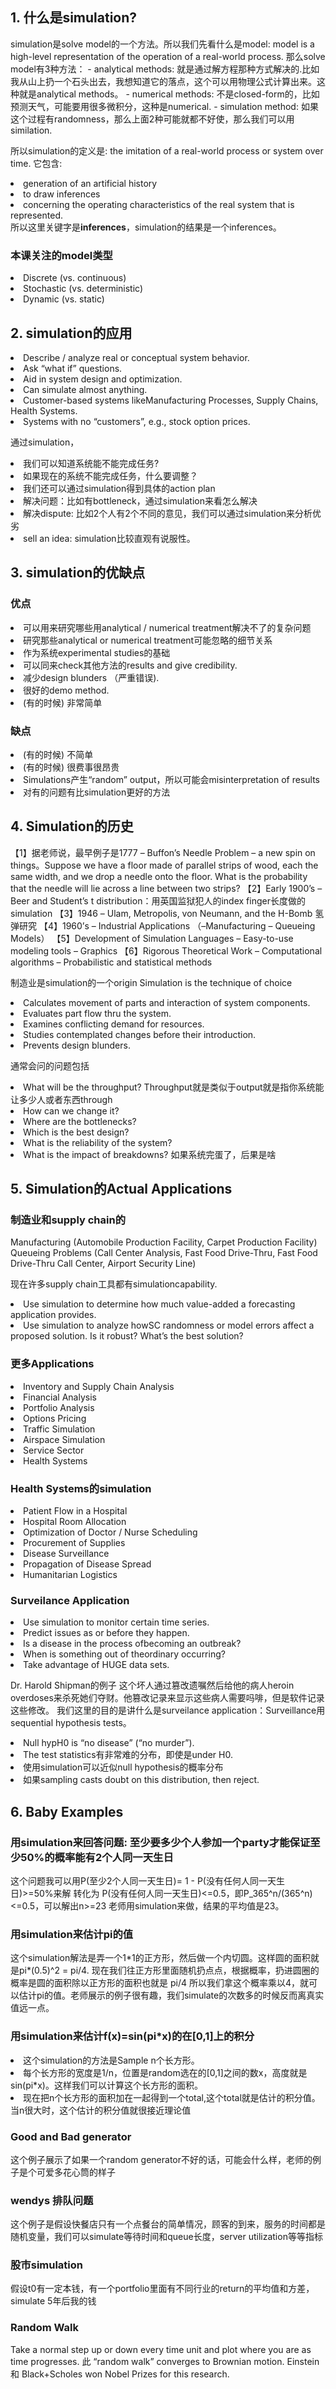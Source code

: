 <h2>1. 什么是simulation?</h2>
simulation是solve model的一个方法。所以我们先看什么是model: model is a high-level representation of the operation of a real-world process. 那么solve model有3种方法：
- analytical methods: 就是通过解方程那种方式解决的.比如我从山上扔一个石头出去，我想知道它的落点，这个可以用物理公式计算出来。这种就是analytical methods。
- numerical methods: 不是closed-form的，比如预测天气，可能要用很多微积分，这种是numerical.
- simulation method: 如果这个过程有randomness，那么上面2种可能就都不好使，那么我们可以用similation. 

所以simulation的定义是: the imitation of a real-world process or system over time. 它包含: 
<li>generation of an artificial history </li>
<li>to draw inferences </li>
<li>concerning the operating characteristics of the real system that is represented.</li>
所以这里关键字是<strong>inferences</strong>，simulation的结果是一个inferences。

<h3>本课关注的model类型</h3>
<li>Discrete (vs. continuous)</li>
<li>Stochastic (vs. deterministic)</li>
<li>Dynamic (vs. static)</li>

<h2>2. simulation的应用</h2>
<li>Describe / analyze real or conceptual system behavior.</li>
<li>Ask “what if” questions.</li>
<li>Aid in system design and optimization.</li>
<li>Can simulate almost anything.</li>
    <li>Customer-based systems likeManufacturing Processes, Supply Chains, Health Systems.</li>
    <li>Systems with no “customers”, e.g., stock option prices.</li>

通过simulation，
<li>我们可以知道系统能不能完成任务? </li>
<li>如果现在的系统不能完成任务，什么要调整？</li>
<li>我们还可以通过simulation得到具体的action plan</li>
<li>解决问题：比如有bottleneck，通过simulation来看怎么解决</li>
<li>解决dispute: 比如2个人有2个不同的意见，我们可以通过simulation来分析优劣</li>
<li>sell an idea: simulation比较直观有说服性。</li>

<h2> 3. simulation的优缺点</h2>
<h3>优点</h3>
 <li>可以用来研究哪些用analytical / numerical treatment解决不了的复杂问题</li>
 <li>研究那些analytical or numerical treatment可能忽略的细节关系</li>
 <li>作为系统experimental studies的基础</li>
 <li>可以同来check其他方法的results and give credibility.</li>
 <li>减少design blunders （严重错误).</li>
 <li>很好的demo method.</li>
 <li>(有的时候) 非常简单</li>
 
<h3>缺点</h3>
 <li>(有的时候) 不简单</li>
 <li>(有的时候) 很费事很昂贵</li>
 <li>Simulations产生“random” output，所以可能会misinterpretation of results</li>
 <li>对有的问题有比simulation更好的方法</li>

<h2>4. Simulation的历史</h2>
【1】据老师说，最早例子是1777 – Buffon’s Needle Problem – a new spin on things。Suppose we have a floor made of parallel strips of wood, each the same width, and we drop a needle onto the floor. What is the probability that the needle will lie across a line between two strips?
【2】Early 1900’s – Beer and Student’s t distribution：用英国监狱犯人的index finger长度做的simulation
【3】1946 – Ulam, Metropolis, von Neumann, and the H-Bomb 氢弹研究
【4】1960’s – Industrial Applications （–Manufacturing – Queueing Models）
【5】Development of Simulation Languages
    – Easy-to-use modeling tools
    – Graphics
【6】Rigorous Theoretical Work
    – Computational algorithms
    – Probabilistic and statistical methods

制造业是simulation的一个origin
Simulation is the technique of choice
<li>Calculates movement of parts and interaction of system components.</li>
<li>Evaluates part flow thru the system.</li>
<li>Examines conflicting demand for resources.</li>
<li>Studies contemplated changes before their introduction.</li>
<li>Prevents design blunders.

通常会问的问题包括
<li>What will be the throughput? Throughput就是类似于output就是指你系统能让多少人或者东西through</li>
<li>How can we change it?</li>
<li>Where are the bottlenecks?</li>
<li>Which is the best design?</li>
<li>What is the reliability of the system?</li>
<li>What is the impact of breakdowns? 如果系统完蛋了，后果是啥</li>

<h2>5. Simulation的Actual Applications</h2>
<h3>制造业和supply chain的</h3>
Manufacturing (Automobile Production Facility, Carpet Production Facility) 
Queueing Problems (Call Center Analysis, Fast Food Drive-Thru, Fast Food Drive-Thru Call Center, Airport Security Line)

现在许多supply chain工具都有simulationcapability.
<li>Use simulation to determine how much value-added a forecasting application provides.
<li>Use simulation to analyze howSC randomness or model errors affect a proposed solution. Is it robust? What’s the best solution?

<h3>更多Applications</h3>
<li>Inventory and Supply Chain Analysis</li>
<li>Financial Analysis</li>
<li>Portfolio Analysis</li>
<li>Options Pricing</li>
<li>Traffic Simulation</li>
<li>Airspace Simulation</li>
<li>Service Sector</li>
<li>Health Systems</li>

<h3>Health Systems的simulation</h3>
<li>Patient Flow in a Hospital</li>
<li>Hospital Room Allocation</li>
<li>Optimization of Doctor / Nurse Scheduling</li>
<li>Procurement of Supplies</li>
<li>Disease Surveillance</li>
<li>Propagation of Disease Spread</li>
<li>Humanitarian Logistics</li>

<h3>Surveilance Application</h3>
<li>Use simulation to monitor certain time series.</li>
<li>Predict issues as or before they happen.</li>
<li>Is a disease in the process ofbecoming an outbreak?</li>
<li>When is something out of theordinary occurring?</li>
<li>Take advantage of HUGE data sets.</li>

Dr. Harold Shipman的例子
这个坏人通过篡改遗嘱然后给他的病人heroin overdoses来杀死她们夺财。他篡改记录来显示这些病人需要吗啡，但是软件记录这些修改。
我们这里的目的是讲什么是surveilance application：Surveillance用sequential hypothesis tests。
<li>Null hypH0 is “no disease” (“no murder”).</li>
<li>The test statistics有非常难的分布，即使是under H0.</li>
<li>使用simulation可以近似null hypothesis的概率分布</li>
<li>如果sampling casts doubt on this distribution, then reject.</li>

<h2>6. Baby Examples</h2>
<h3>用simulation来回答问题: 至少要多少个人参加一个party才能保证至少50%的概率能有2个人同一天生日</h3>
这个问题我可以用P(至少2个人同一天生日)= 1 - P(没有任何人同一天生日)>=50%来解
转化为 P(没有任何人同一天生日)<=0.5，即P_365^n/(365^n)<=0.5，可以解出n>=23
老师用simulation来做，结果的平均值是23。
    
<h3>用simulation来估计pi的值</h3>
这个simulation解法是弄一个1*1的正方形，然后做一个内切圆。这样圆的面积就是pi*(0.5)^2 = pi/4. 
现在我们往正方形里面随机扔点点，根据概率，扔进圆圈的概率是圆的面积除以正方形的面积也就是 pi/4
所以我们拿这个概率乘以4，就可以估计pi的值。老师展示的例子很有趣，我们simulate的次数多的时候反而离真实值远一点。

<h3>用simulation来估计f(x)=sin(pi*x)的在[0,1]上的积分</h3>
<li>这个simulation的方法是Sample n个长方形。</li>
<li>每个长方形的宽度是1/n，位置是random选在的[0,1]之间的数x，高度就是sin(pi*x)。这样我们可以计算这个长方形的面积。</li>
<li>现在把n个长方形的面积加在一起得到一个total,这个total就是估计的积分值。当n很大时，这个估计的积分值就很接近理论值</li>

<h3>Good and Bad generator</h3>
这个例子展示了如果一个random generator不好的话，可能会什么样，老师的例子是个可爱多花心筒的样子

<h3>wendys 排队问题</h3>
这个例子是假设快餐店只有一个点餐台的简单情况，顾客的到来，服务的时间都是随机变量，我们可以simulate等待时间和queue长度，server utilization等等指标

<h3>股市simulation</h3>
假设t0有一定本钱，有一个portfolio里面有不同行业的return的平均值和方差，simulate 5年后我的钱

<h3>Random Walk</h3>
Take a normal step up or down every time unit and plot where you are as time progresses.
此 “random walk” converges to Brownian motion.
Einstein 和 Black+Scholes won Nobel Prizes for this research.


